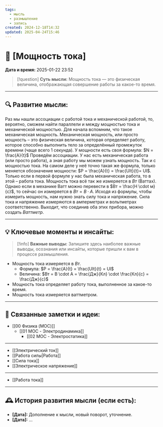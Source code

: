 ```yaml
---
tags:
  - мысль
  - размышление
  - запись
created: 2024-12-18T14:32
updated: 2025-04-24T15:46
---
```


# 💭  [Мощность тока]

**Дата и время:** 2025-01-22 23:52

> [!question] **Суть мысли:**
> Мощность тока — это физическая величина, отображающая совершение работы за какое-то время.

---

## 🔍 Развитие мысли:

Раз мы нашли ассоциации с работой тока и механической работой, то, вероятно, сможем найти параллели и между мощностью тока и механической мощностью.
Для начала вспомним, что такое механическая мощность. Механическая мощность, или просто мощность – это физическая величина, которая определяет работу, которое способно выполнить тело за определённый промежуток времени (чаще всего 1 секунда). У мощности есть своя формула: $N = \frac{A}{t}$
Проведём ассоциации. У нас есть механическая работа (или просто работа), а зная работу мы можем узнать мощность. Так и с мощностью тока. На самом деле у неё точно такая же формула, только меняется обозначение мощности: $P = \frac{A}{t} = \frac{UIt}{t}= UI$. Только если в первой формуле у нас была механическая работа, то в этой – работа тока.
Мощность тока всё так же измеряется в $Вт$ (Ваттах). Однако если в механике Ватт можно перевести в $Вт = \frac{Н \cdot м}{с}$, то сейчас он измеряется в $Вт = В \cdot А$.
Исходя из формулы, чтобы измерить мощность, нам нужно знать силу тока и напряжение. Сила тока и напряжение измеряются в амперметрах и вольтметрах соответственно. Выходит, что соединив оба этих прибора, можно создать $Ваттметр$.

---

## 💡 Ключевые моменты и инсайты:

> [!info] **Важные выводы:**
> Запишите здесь наиболее важные выводы, осознания или инсайты, которые пришли к вам в процессе размышления.

- Мощность тока измеряется в $Вт$.
	- Формула: $P = \frac{A}{t} = \frac{UIt}{t} = UI$
	- Величина: $Вт = В \cdot А = \frac{Дж}{Кл} \cdot \frac{Кл}{с} = \frac{Дж}{с}$
- Мощность тока определяет работу тока, выполненное за какое-то время.
- Мощность тока измеряется ваттметром.

---

## 🔄 Связанные заметки и идеи:

- [[00 Физика (MOC)]]
	- [[01 MOC - Электродинамика]]
		- [[02 MOC - Электростатика]]

- - -

- [[Электрический ток]]
- [[Работа силы|Работа]]
- [[Сила тока]]
- [[Электрическое напряжение]]

- - -

- [[Работа тока]] 

---

## 🕰️ История развития мысли (если есть):

* **[Дата]:**  Дополнение к мысли, новый поворот, уточнение.
* **[Дата]:**  ...